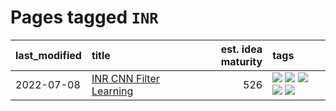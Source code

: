# Pages tagged `INR`

|last_modified|title|est. idea maturity|tags
|:---|:---|---:|:---|
|2022-07-08|[INR CNN Filter Learning](../INR_CNN_filter_learning.md)|526|[![](https://img.shields.io/badge/tag-CNN-b5ec2c)](../tags/CNN.md) [![](https://img.shields.io/badge/tag-INR-f76896)](../tags/INR.md) [![](https://img.shields.io/badge/tag-deep_learning-0e5ec)](../tags/deep_learning.md) [![](https://img.shields.io/badge/tag-experimental-ea1833)](../tags/experimental.md) [![](https://img.shields.io/badge/tag-filter_learning-36f98)](../tags/filter_learning.md)|